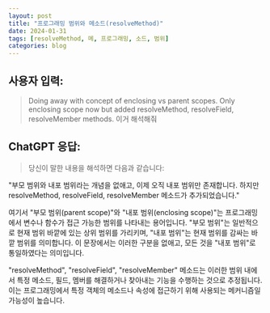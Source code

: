 ```yaml
---
layout: post
title: "프로그래밍 범위와 메소드(resolveMethod)"
date: 2024-01-31
tags: [resolveMethod, 메, 프로그래밍, 소드, 범위]
categories: blog
---
```


## 사용자 입력:
> Doing away with concept of enclosing vs parent scopes. Only enclosing scope now but added resolveMethod, resolveField, resolveMember methods. 이거 해석해줘

## ChatGPT 응답:
> 당신이 말한 내용을 해석하면 다음과 같습니다:

"부모 범위와 내포 범위라는 개념을 없애고, 이제 오직 내포 범위만 존재합니다. 하지만 resolveMethod, resolveField, resolveMember 메소드가 추가되었습니다."

여기서 "부모 범위(parent scope)"와 "내포 범위(enclosing scope)"는 프로그래밍에서 변수나 함수가 접근 가능한 범위를 나타내는 용어입니다. "부모 범위"는 일반적으로 현재 범위 바깥에 있는 상위 범위를 가리키며, "내포 범위"는 현재 범위를 감싸는 바깥 범위를 의미합니다. 이 문장에서는 이러한 구분을 없애고, 모든 것을 "내포 범위"로 통일하였다는 의미입니다.

"resolveMethod", "resolveField", "resolveMember" 메소드는 이러한 범위 내에서 특정 메소드, 필드, 멤버를 해결하거나 찾아내는 기능을 수행하는 것으로 추정됩니다. 이는 프로그래밍에서 특정 객체의 메소드나 속성에 접근하기 위해 사용되는 메커니즘일 가능성이 높습니다.

